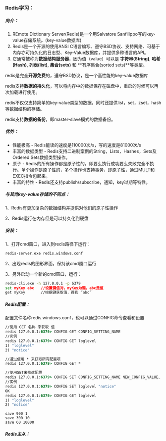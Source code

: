 ### Redis学习：

##### 简介：

1. REmote Dictionary Server(Redis)是一个用Salvatore Sanfilippo写的key-value存储系统。(key-value数据库)
2. Redis是一个开源的使用ANSI C语言编写、遵守BSD协议、支持网络、可基于内存亦可持久化的日志型、Key-Value数据库，并提供多种语言的API。
3. 它通常被称为**数据结构服务器**，因为值（value）可以是 **字符串(String)**, **哈希(Hash)**, **列表(list)**, **集合(sets)** 和 **有序集合(sorted sets)**等类型。

redis是完全**开源免费**的，遵守BSD协议，是一个高性能的key-value数据库

redis支持**数据的持久化**，可以将内存中的数据保存在磁盘中，重启的时候可以再次加载进行使用。

redis不仅仅支持简单的key-value类型的数据，同时还提供list，set，zset，hash等数据结构的存储。

redis支持**数据的备份**，即master-slave模式的数据备份。

##### 优势：

- 性能极高 - Redis能读的速度是110000次/s，写的速度是81000次/s
- 丰富的数据类型 - Redis支持二进制案例的String，Lists，Hashes，Sets及Ordered Sets数据类型操作。
- 原子 - Redis的所有操作都是原子性的，即要么执行成功要么失败完全不执行。单个操作是原子性的，多个操作也支持事务，即原子性，通过MULT和EXEC指令包起来。
- 丰富的特性 - Redis还支持publish/subscribe，通知，key过期等特性。

##### 与其他key-value存储的不同点：

1、Redis有更加复杂的数据结构并提供对他们的原子性操作

2、Redis运行在内存但是可以持久化到硬盘

##### 安装：

1、打开cmd窗口，进入到redis路径下运行：

```cmd
redis-server.exe redis.windows.conf
```

2、出现redis的图形界面，保持该cmd窗口运行

3、另外启动一个新的cmd窗口，运行：

```cmd
redis-cli.exe -h 127.0.0.1 -p 6379
set myKey abc	//设置键值对，myKey为键，abc是值
get myKey		//根据键获取值，得到 “abc”
```



##### Redis配置：

配置文件名称redis.windows.conf，也可以通过CONFIG命令查看和设置

```cmd
//使用 GET 名称 来获取 值
redis 127.0.0.1:6379> CONFIG GET CONFIG_SETTING_NAME
//实例
redis 127.0.0.1:6379> CONFIG GET loglevel
1) "loglevel"
2) "notice"

//通过使用 * 来获取所有配置项
redis 127.0.0.1:6379> CONFIG GET *

//使用SET来修改配置
redis 127.0.0.1:6379> CONFIG SET CONFIG_SETTING_NAME NEW_CONFIG_VALUE、
//实例
redis 127.0.0.1:6379> CONFIG SET loglevel "notice"
OK
redis 127.0.0.1:6379> CONFIG GET loglevel
1) "loglevel"
2) "notice"
```



```redis
save 900 1
save 300 10
save 60 10000

```





##### Redis主从：